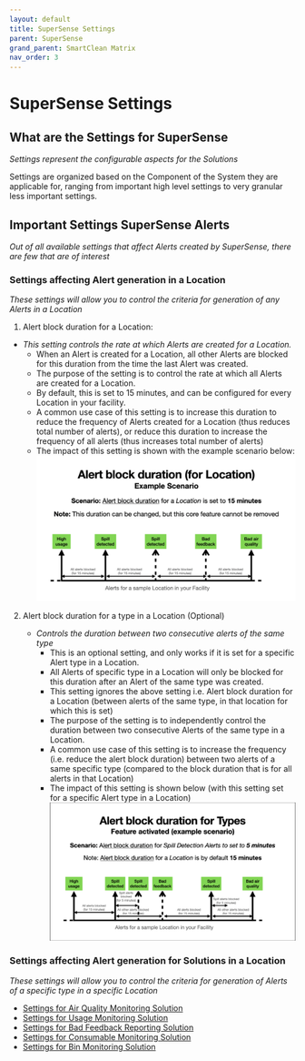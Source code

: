 ```yaml
---
layout: default
title: SuperSense Settings
parent: SuperSense
grand_parent: SmartClean Matrix
nav_order: 3
---
```

# SuperSense Settings

## What are the Settings for SuperSense
*Settings represent the configurable aspects for the Solutions*

Settings are organized based on the Component of the System they are applicable for, ranging from 
important high level settings to very granular less important settings.

## Important Settings SuperSense Alerts
*Out of all available settings that affect Alerts created by SuperSense, there are few that are of interest*

### Settings affecting Alert generation in a Location
*These settings will allow you to control the criteria for generation of any Alerts in a Location*

1. Alert block duration for a Location:
    
  - *This setting controls the rate at which Alerts are created for a Location.*
    - When an Alert is created for a Location, all other Alerts are blocked for this duration from the time the last Alert was created.
    - The purpose of the setting is to control the rate at which all Alerts are created for a Location.
    - By default, this is set to 15 minutes, and can be configured for every Location in your facility.
    - A common use case of this setting is to increase this duration to reduce the frequency of Alerts created for a Location (thus reduces total number of alerts), or reduce this duration to increase the frequency of all alerts (thus increases total number of alerts)
    - The impact of this setting is shown with the example scenario below:
      ![Alert block duration for Location](assets/AlertBlockDurationForLocation.png)

2. Alert block duration for a type in a Location (Optional)

    - *Controls the duration between two consecutive alerts of the same type*
      - This is an optional setting, and only works if it is set for a specific Alert type in a Location.
      - All Alerts of specific type in a Location will only be blocked for this duration after an Alert of the same type was created.
      - This setting ignores the above setting i.e. Alert block duration for a Location (between alerts of the same type, in that location for which this is set)
      - The purpose of the setting is to independently control the duration between two consecutive Alerts of the same type in a Location.
      - A common use case of this setting is to increase the frequency (i.e. reduce the alert block duration) between two alerts of a same specific type (compared to the block duration that is for all alerts in that Location)
      - The impact of this setting is shown below (with this setting set for a specific Alert type in a Location)
    ![Alert block duration for type in Location](assets/AlertBlockDurationForType.png)


### Settings affecting Alert generation for Solutions in a Location
*These settings will allow you to control the criteria for generation of Alerts of a specific type in a specific Location*

- [Settings for Air Quality Monitoring Solution](/vcs_aq_settings.html)
- [Settings for Usage Monitoring Solution](/vcs_pc_settings.html)
- [Settings for Bad Feedback Reporting Solution](/vcs_fd_settings.html)
- [Settings for Consumable Monitoring Solution](/vcs_cmd_settings.html)
- [Settings for Bin Monitoring Solution](/vcs_bin_settings.html)